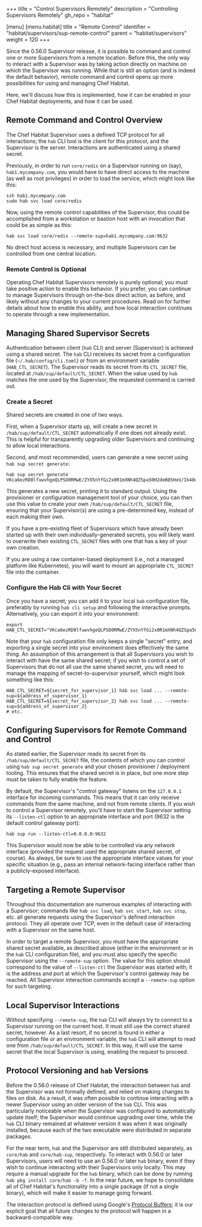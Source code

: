 +++
title = "Control Supervisors Remotely"
description = "Controlling Supervisors Remotely"
gh_repo = "habitat"

[menu]
  [menu.habitat]
    title = "Remote Control"
    identifier = "habitat/supervisors/sup-remote-control"
    parent = "habitat/supervisors"
    weight = 120
+++

Since the 0.56.0 Supervisor release, it is possible to command and control one or more Supervisors from a remote location. Before this, the only way to interact with a Supervisor was by taking action directly on machine on which the Supervisor was running. While that is still an option (and is indeed the default behavior), remote command and control opens up more possibilities for using and managing Chef Habitat.

Here, we'll discuss how this is implemented, how it can be enabled in your Chef Habitat deployments, and how it can be used.

## Remote Command and Control Overview

The Chef Habitat Supervisor uses a defined TCP protocol for all interactions; the `hab` CLI tool is the client for this protocol, and the Supervisor is the server. Interactions are authenticated using a shared secret.

Previously, in order to run `core/redis` on a Supervisor running on (say), `hab1.mycompany.com`, you would have to have direct access to the machine (as well as root privileges) in order to load the service, which might look like this:

```
ssh hab1.mycompany.com
sudo hab svc load core/redis
```

Now, using the remote control capabilities of the Supervisor, this could be accomplished from a workstation or bastion host with an invocation that could be as simple as this:

```
hab svc load core/redis --remote-sup=hab1.mycompany.com:9632
```

No direct host access is necessary, and multiple Supervisors can be controlled from one central location.

### Remote Control is Optional

Operating Chef Habitat Supervisors remotely is purely optional; you must take positive action to enable this behavior. If you prefer, you can continue to manage Supervisors through on-the-box direct action, as before, and likely without any changes to your current procedures. Read on for further details about how to enable this ability, and how local interaction continues to operate through a new implementation.

## Managing Shared Supervisor Secrets

Authentication between client (`hab` CLI) and server (Supervisor) is achieved using a shared secret. The `hab` CLI receives its secret from a configuration file (`~/.hab/config/cli.toml`) or from an environment variable (`HAB_CTL_SECRET`). The Supervisor reads its secret from its `CTL_SECRET` file, located at `/hab/sup/default/CTL_SECRET`. When the value used by `hab` matches the one used by the Supervisor, the requested command is carried out.

### Create a Secret

Shared secrets are created in one of two ways.

First, when a Supervisor starts up, will create a new secret in `/hab/sup/default/CTL_SECRET` automatically if one does not already exist. This is helpful for transparently upgrading older Supervisors and continuing to allow local interactions.

Second, and most recommended, users can generate a new secret using `hab sup secret generate`:

```
hab sup secret generate
VKca6ezRD0lfuwvhgeQLPSD0RMwE/ZYX5nYfGi2x0R1mXNh4QZSpa50H2deB85HoV/Ik48orF4p0/7MuVNPwNA==
```

This generates a new secret, printing it to standard output. Using the provisioner or configuration management tool of your choice, you can then use this value to create your own `/hab/sup/default/CTL_SECRET` file, ensuring that your Supervisor(s) are using a pre-determined key, instead of each making their own.

If you have a pre-existing fleet of Supervisors which have already been started up with their own individually-generated secrets, you will likely want to overwrite their existing `CTL_SECRET` files with one that has a key of your own creation.

If you are using a raw container-based deployment (i.e., not a managed platform like Kubernetes), you will want to mount an appropriate `CTL_SECRET` file into the container.

### Configure the Hab Cli with Your Secret

Once you have a secret, you can add it to your local `hab` configuration file, preferably by running `hab cli setup` and following the interactive prompts. Alternatively, you can export it into your environment:

```
export HAB_CTL_SECRET="VKca6ezRD0lfuwvhgeQLPSD0RMwE/ZYX5nYfGi2x0R1mXNh4QZSpa50H2deB85HoV/Ik48orF4p0/7MuVNPwNA=="
```

Note that your `hab` configuration file only keeps a single "secret" entry, and exporting a single secret into your environment does effectively the same thing. An assumption of this arrangement is that all Supervisors you wish to interact with have the same shared secret; if you wish to control a set of Supervisors that do not all use the same shared secret, you will need to manage the mapping of secret-to-supervisor yourself, which might look something like this:

```
HAB_CTL_SECRET=${secret_for_supervisor_1} hab svc load ... --remote-sup=${address_of_supervisor_1}
HAB_CTL_SECRET=${secret_for_supervisor_2} hab svc load ... --remote-sup=${address_of_supervisor_2}
# etc.
```

## Configuring Supervisors for Remote Command and Control

As stated earlier, the Supervisor reads its secret from its `/hab/sup/default/CTL_SECRET` file, the contents of which you can control using `hab sup secret generate` and your chosen provisioner / deployment tooling. This ensures that the shared secret is in place, but one more step must be taken to fully enable the feature.

By default, the Supervisor's "control gateway" listens on the `127.0.0.1` interface for incoming commands. This means that it can only receive commands from the same machine, and not from remote clients. If you wish to control a Supervisor remotely, you'll have to start the Supervisor setting its `--listen-ctl` option to an appropriate interface and port (9632 is the default control gateway port):

```
hab sup run --listen-ctl=0.0.0.0:9632
```

This Supervisor would now be able to be controlled via any network interface (provided the request used the appropriate shared secret, of course). As always, be sure to use the appropriate interface values for your specific situation (e.g., pass an internal network-facing interface rather than a publicly-exposed interface).

## Targeting a Remote Supervisor

Throughout this documentation are numerous examples of interacting with a Supervisor; commands like `hab svc load`, `hab svc start`, `hab svc stop`, etc. all generate requests using the Supervisor's defined interaction protocol. They all operate over TCP, even in the default case of interacting with a Supervisor on the same host.

In order to target a remote Supervisor, you must have the appropriate shared secret available, as described above (either in the environment or in the `hab` CLI configuration file), and you must also specify the specific Supervisor using the `--remote-sup` option. The value for this option should correspond to the value of `--listen-ctl` the Supervisor was started with; it is the address and port at which the Supervisor's control gateway may be reached. All Supervisor interaction commands accept a `--remote-sup` option for such targeting.

## Local Supervisor Interactions

Without specifying `--remote-sup`, the `hab` CLI will always try to connect to a Supervisor running on the current host. It must still use the correct shared secret, however. As a last resort, if no secret is found in either a configuration file or an environment variable, the `hab` CLI will attempt to read one from `/hab/sup/default/CTL_SECRET`. In this way, it will use the same secret that the local Supervisor is using, enabling the request to proceed.

## Protocol Versioning and `hab` Versions

Before the 0.56.0 release of Chef Habitat, the interaction between `hab` and the Supervisor was not formally defined, and relied on making changes to files on disk. As a result, it was often possible to continue interacting with a newer Supervisor using an older version of the `hab` CLI. This was particularly noticeable when the Supervisor was configured to automatically update itself; the Supervisor would continue upgrading over time, while the `hab` CLI binary remained at whatever version it was when it was originally installed, because each of the two executable were distributed in separate packages.

For the near term, `hab` and the Supervisor are still distributed separately, as `core/hab` and `core/hab-sup`, respectively. To interact with 0.56.0 or later Supervisors, users will need to use an 0.56.0 or later `hab` binary, even if they wish to continue interacting with their Supervisors only locally. This may require a manual upgrade for the `hab` binary, which can be done by running `hab pkg install core/hab -b -f`. In the near future, we hope to consolidate all of Chef Habitat's functionality into a single package (if not a single binary), which will make it easier to manage going forward.

The interaction protocol is defined using Google's [Protocol Buffers](https://developers.google.com/protocol-buffers/); it is our explicit goal that all future changes to the protocol will happen in a backward-compatible way.